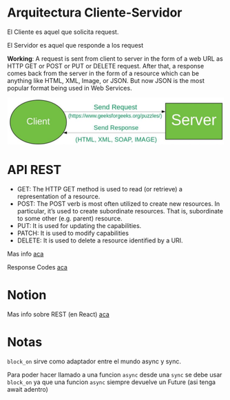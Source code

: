 # Arquitectura Cliente-Servidor

El Cliente es aquel que solicita request.

El Servidor es aquel que responde a los request

**Working**: A request is sent from client to server in the form of a web URL as HTTP GET or POST or PUT or DELETE request. After that, a response comes back from the server in the form of a resource which can be anything like HTML, XML, Image, or JSON. But now JSON is the most popular format being used in Web Services.

![Cliente-Servidor](image.png)

# API REST

- GET: The HTTP GET method is used to read (or retrieve) a representation of a resource.
- POST: The POST verb is most often utilized to create new resources. In particular, it’s used to create subordinate resources. That is, subordinate to some other (e.g. parent) resource.
- PUT: It is used for updating the capabilities.
- PATCH: It is used to modify capabilities
- DELETE: It is used to delete a resource identified by a URI.

Mas info [aca](https://www.geeksforgeeks.org/rest-api-introduction/)

Response Codes [aca](https://httpstatusdogs.com/)

# Notion

Mas info sobre REST (en React) [aca](https://mis-notas.notion.site/REST-6fcee850bc4640148cdb148f85fe7936?pvs=4)

# Notas

`block_on` sirve como adaptador entre el mundo async y sync.

Para poder hacer llamado a una funcion `async` desde una `sync` se debe usar `block_on` ya que una funcion `async` siempre devuelve un Future (asi tenga await adentro)

